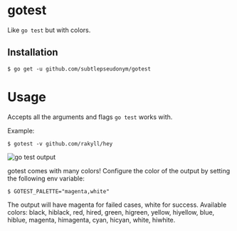# gotest

Like `go test` but with colors.

## Installation

```
$ go get -u github.com/subtlepseudonym/gotest
```

# Usage

Accepts all the arguments and flags `go test` works with.

Example:

```
$ gotest -v github.com/rakyll/hey
```
![go test output](https://i.imgur.com/udjWuZx.gif)

gotest comes with many colors! Configure the color of the output by setting the following env variable:

```
$ GOTEST_PALETTE="magenta,white"
```

The output will have magenta for failed cases, white for success.
Available colors: black, hiblack, red, hired, green, higreen, yellow, hiyellow, blue, hiblue, magenta, himagenta, cyan, hicyan, white, hiwhite.
